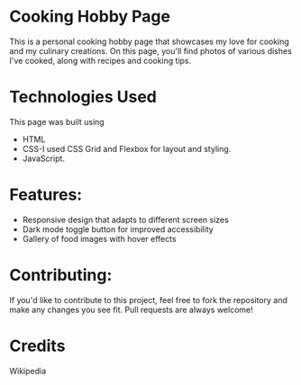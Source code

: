 # Cooking Hobby Page
This is a personal cooking hobby page that showcases my love for cooking and my culinary creations. On this page, you'll find photos of various dishes I've cooked, along with recipes and cooking tips.

# Technologies Used
This page was built using 
* HTML
* CSS-I used CSS Grid and Flexbox for layout and styling.
* JavaScript. 

# Features:
* Responsive design that adapts to different screen sizes
* Dark mode toggle button for improved accessibility
* Gallery of food images with hover effects


# Contributing:
If you'd like to contribute to this project, feel free to fork the repository and make any changes you see fit. Pull requests are always welcome!

# Credits
Wikipedia
